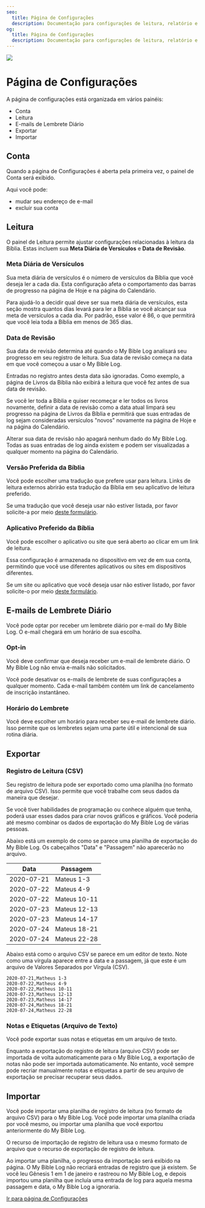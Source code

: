 ```yaml
---
seo:
  title: Página de Configurações
  description: Documentação para configurações de leitura, relatório e conta do My Bible Log
og:
  title: Página de Configurações
  description: Documentação para configurações de leitura, relatório e conta do My Bible Log
---
```


![](/share.jpg)

# Página de Configurações

A página de configurações está organizada em vários painéis:

* Conta
* Leitura
* E-mails de Lembrete Diário
* Exportar
* Importar

## Conta

Quando a página de Configurações é aberta pela primeira vez, o painel de Conta será exibido.

Aqui você pode:

* mudar seu endereço de e-mail
* excluir sua conta

## Leitura

O painel de Leitura permite ajustar configurações relacionadas à leitura da Bíblia. Estas incluem sua **Meta Diária de Versículos** e **Data de Revisão**.

### Meta Diária de Versículos

Sua meta diária de versículos é o número de versículos da Bíblia que você deseja ler a cada dia. Esta configuração afeta o comportamento das barras de progresso na página de Hoje e na página do Calendário.

Para ajudá-lo a decidir qual deve ser sua meta diária de versículos, esta seção mostra quantos dias levará para ler a Bíblia se você alcançar sua meta de versículos a cada dia. Por padrão, esse valor é 86, o que permitirá que você leia toda a Bíblia em menos de 365 dias.

### Data de Revisão

Sua data de revisão determina até quando o My Bible Log analisará seu progresso em seu registro de leitura. Sua data de revisão começa na data em que você começou a usar o My Bible Log.

Entradas no registro antes desta data são ignoradas. Como exemplo, a página de Livros da Bíblia não exibirá a leitura que você fez antes de sua data de revisão.

Se você ler toda a Bíblia e quiser recomeçar e ler todos os livros novamente, definir a data de revisão como a data atual limpará seu progresso na página de Livros da Bíblia e permitirá que suas entradas de log sejam consideradas versículos "novos" novamente na página de Hoje e na página do Calendário.

Alterar sua data de revisão não apagará nenhum dado do My Bible Log. Todas as suas entradas de log ainda existem e podem ser visualizadas a qualquer momento na página do Calendário.

### Versão Preferida da Bíblia

Você pode escolher uma tradução que prefere usar para leitura. Links de leitura externos abrirão esta tradução da Bíblia em seu aplicativo de leitura preferido.

Se uma tradução que você deseja usar não estiver listada, por favor solicite-a por meio [deste formulário](/feedback).

### Aplicativo Preferido da Bíblia

Você pode escolher o aplicativo ou site que será aberto ao clicar em um link de leitura.

Essa configuração é armazenada no dispositivo em vez de em sua conta, permitindo que você use diferentes aplicativos ou sites em dispositivos diferentes.

Se um site ou aplicativo que você deseja usar não estiver listado, por favor solicite-o por meio [deste formulário](/feedback).

## E-mails de Lembrete Diário

Você pode optar por receber um lembrete diário por e-mail do My Bible Log. O e-mail chegará em um horário de sua escolha.

### Opt-in

Você deve confirmar que deseja receber um e-mail de lembrete diário. O My Bible Log não envia e-mails não solicitados.

Você pode desativar os e-mails de lembrete de suas configurações a qualquer momento. Cada e-mail também contém um link de cancelamento de inscrição instantâneo.

### Horário do Lembrete

Você deve escolher um horário para receber seu e-mail de lembrete diário. Isso permite que os lembretes sejam uma parte útil e intencional de sua rotina diária.

## Exportar

### Registro de Leitura (CSV)

Seu registro de leitura pode ser exportado como uma planilha (no formato de arquivo CSV). Isso permite que você trabalhe com seus dados da maneira que desejar.

Se você tiver habilidades de programação ou conhece alguém que tenha, poderá usar esses dados para criar novos gráficos e gráficos. Você poderia até mesmo combinar os dados de exportação do My Bible Log de várias pessoas.

Abaixo está um exemplo de como se parece uma planilha de exportação do My Bible Log. Os cabeçalhos "Data" e "Passagem" não aparecerão no arquivo.

|Data|Passagem|
|---|---|
|2020-07-21|Mateus 1-3|
|2020-07-22|Mateus 4-9|
|2020-07-22|Mateus 10-11|
|2020-07-23|Mateus 12-13|
|2020-07-23|Mateus 14-17|
|2020-07-24|Mateus 18-21|
|2020-07-24|Mateus 22-28|

Abaixo está como o arquivo CSV se parece em um editor de texto. Note como uma vírgula aparece entre a data e a passagem, já que este é um arquivo de Valores Separados por Vírgula (CSV).

```csv
2020-07-21,Matheus 1-3
2020-07-22,Matheus 4-9
2020-07-22,Matheus 10-11
2020-07-23,Matheus 12-13
2020-07-23,Matheus 14-17
2020-07-24,Matheus 18-21
2020-07-24,Matheus 22-28
```

### Notas e Etiquetas (Arquivo de Texto)

Você pode exportar suas notas e etiquetas em um arquivo de texto.

Enquanto a exportação do registro de leitura (arquivo CSV) pode ser importada de volta automaticamente para o My Bible Log, a exportação de notas não pode ser importada automaticamente.
No entanto, você sempre pode recriar manualmente notas e etiquetas a partir de seu arquivo de exportação se precisar recuperar seus dados.

## Importar

Você pode importar uma planilha de registro de leitura (no formato de arquivo CSV) para o My Bible Log. Você pode importar uma planilha criada por você mesmo, ou importar uma planilha que você exportou anteriormente do My Bible Log.

O recurso de importação de registro de leitura usa o mesmo formato de arquivo que o recurso de exportação de registro de leitura.

Ao importar uma planilha, o progresso da importação será exibido na página. O My Bible Log não recriará entradas de registro que já existem. Se você leu Gênesis 1 em 1 de janeiro e rastreou no My Bible Log, e depois importou uma planilha que incluía uma entrada de log para aquela mesma passagem e data, o My Bible Log a ignoraria.

<div class="buttons">
  <a class="button is-light" href="/settings">Ir para página de Configurações</a>
</div>